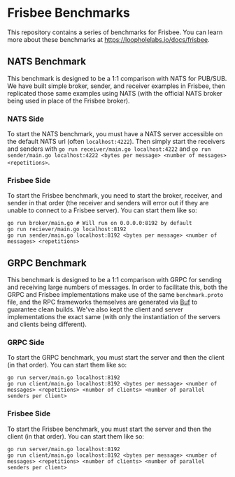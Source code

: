 # Frisbee Benchmarks

This repository contains a series of benchmarks for Frisbee. You can learn more about these benchmarks at https://loopholelabs.io/docs/frisbee.

## NATS Benchmark

This benchmark is designed to be a 1:1 comparison with NATS for PUB/SUB. We have built simple broker, sender, and receiver examples in Frisbee, then
replicated those same examples using NATS (with the official NATS broker being used in place of the Frisbee broker).

### NATS Side

To start the NATS benchmark, you must have a NATS server accessible on the default NATS url (often `localhost:4222`). Then simply start the receivers and senders
with `go run receiver/main.go localhost:4222` and `go run sender/main.go localhost:4222 <bytes per message> <number of messages> <repetitions>`.

### Frisbee Side

To start the Frisbee benchmark, you need to start the broker, receiver, and sender in that order (the receiver and senders will error out if they are unable to
connect to a Frisbee server). You can start them like so:

```shell
go run broker/main.go # Will run on 0.0.0.0:8192 by default
go run reciever/main.go localhost:8192
go run sender/main.go localhost:8192 <bytes per message> <number of messages> <repetitions>
```

## GRPC Benchmark

This benchmark is designed to be a 1:1 comparison with GRPC for sending and receiving large numbers of messages. In order to facilitate this, both the GRPC and Frisbee
implementations make use of the same `benchmark.proto` file, and the RPC frameworks themselves are generated
via [Buf](https://buf.build) to guarantee clean builds. We've also kept the client and server implementations the exact same (with only the instantiation of the servers and clients being different).

### GRPC Side

To start the GRPC benchmark, you must start the server and then the client (in that order). You can start them like so:

```shell
go run server/main.go localhost:8192 
go run client/main.go localhost:8192 <bytes per message> <number of messages> <repetitions> <number of clients> <number of parallel senders per client>
```

### Frisbee Side

To start the Frisbee benchmark, you must start the server and then the client (in that order). You can start them like so:

```shell
go run server/main.go localhost:8192 
go run client/main.go localhost:8192 <bytes per message> <number of messages> <repetitions> <number of clients> <number of parallel senders per client>
```
